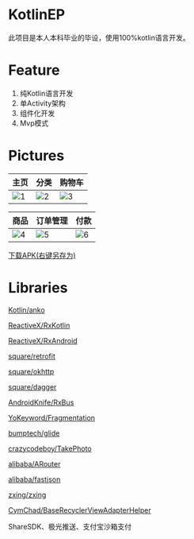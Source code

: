 # KotlinEP
此项目是本人本科毕业的毕设，使用100%kotlin语言开发。
# Feature
1. 纯Kotlin语言开发
2. 单Activity架构
3. 组件化开发
4. Mvp模式

# Pictures
| 主页 | 分类 | 购物车 |
| ------------ | ------------- | ------------- 
| ![1](https://github.com/sukaidev/KotlinEP/blob/master/sample/Screenshot_2019-09-13-23-06-36-691_com.sukaidev.k.jpg) | ![2](https://github.com/sukaidev/KotlinEP/blob/master/sample/Screenshot_2019-09-13-23-06-46-242_com.sukaidev.k.jpg)  | ![3](https://github.com/sukaidev/KotlinEP/blob/master/sample/Screenshot_2019-09-13-23-07-15-158_com.sukaidev.k.jpg)  |

| 商品 | 订单管理 | 付款 |
| ------------ | ------------- | ------------- 
| ![4](https://github.com/sukaidev/KotlinEP/blob/master/sample/Screenshot_2019-09-13-23-06-41-796_com.sukaidev.k.jpg) | ![5](https://github.com/sukaidev/KotlinEP/blob/master/sample/Screenshot_2019-09-13-23-08-44-465_com.sukaidev.k.jpg)  | ![6](https://github.com/sukaidev/KotlinEP/blob/master/sample/Screenshot_2019-09-13-23-08-26-788_com.sukaidev.k.jpg)  |

[下载APK(右键另存为)](https://github.com/sukaidev/KotlinEP/blob/master/sample/app-release.apk)
# Libraries
[Kotlin/anko](https://github.com/Kotlin/anko)

[ReactiveX/RxKotlin](https://github.com/ReactiveX/RxKotlin)

[ReactiveX/RxAndroid](https://github.com/ReactiveX/RxAndroid)

[square/retrofit](https://github.com/square/retrofit)

[square/okhttp](https://github.com/square/okhttp)

[square/dagger](https://github.com/square/dagger)

[AndroidKnife/RxBus](https://github.com/AndroidKnife/RxBus)

[YoKeyword/Fragmentation](https://github.com/YoKeyword/Fragmentation)

[bumptech/glide](https://github.com/bumptech/glide)

[crazycodeboy/TakePhoto](https://github.com/crazycodeboy/TakePhoto)

[alibaba/ARouter](https://github.com/alibaba/ARouter)

[alibaba/fastjson](https://github.com/alibaba/fastjson)

[zxing/zxing](https://github.com/zxing/zxing)

[CymChad/BaseRecyclerViewAdapterHelper](https://github.com/CymChad/BaseRecyclerViewAdapterHelper)

ShareSDK、极光推送、支付宝沙箱支付
